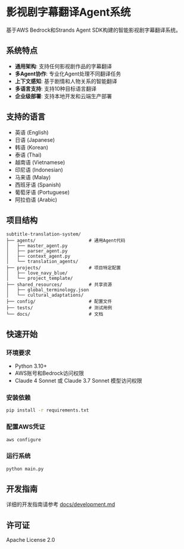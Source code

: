 # 影视剧字幕翻译Agent系统

基于AWS Bedrock和Strands Agent SDK构建的智能影视剧字幕翻译系统。

## 系统特点

- **通用架构**: 支持任何影视剧作品的字幕翻译
- **多Agent协作**: 专业化Agent处理不同翻译任务
- **上下文感知**: 基于剧情和人物关系的智能翻译
- **多语言支持**: 支持10种目标语言翻译
- **企业级部署**: 支持本地开发和云端生产部署

## 支持的语言

- 英语 (English)
- 日语 (Japanese)
- 韩语 (Korean)
- 泰语 (Thai)
- 越南语 (Vietnamese)
- 印尼语 (Indonesian)
- 马来语 (Malay)
- 西班牙语 (Spanish)
- 葡萄牙语 (Portuguese)
- 阿拉伯语 (Arabic)

## 项目结构

```
subtitle-translation-system/
├── agents/                    # 通用Agent代码
│   ├── master_agent.py
│   ├── parser_agent.py
│   ├── context_agent.py
│   └── translation_agents/
├── projects/                  # 项目特定配置
│   ├── love_navy_blue/
│   └── project_template/
├── shared_resources/          # 共享资源
│   ├── global_terminology.json
│   └── cultural_adaptations/
├── config/                    # 配置文件
├── tests/                     # 测试用例
└── docs/                      # 文档
```

## 快速开始

### 环境要求

- Python 3.10+
- AWS账号和Bedrock访问权限
- Claude 4 Sonnet 或 Claude 3.7 Sonnet 模型访问权限

### 安装依赖

```bash
pip install -r requirements.txt
```

### 配置AWS凭证

```bash
aws configure
```

### 运行系统

```bash
python main.py
```

## 开发指南

详细的开发指南请参考 [docs/development.md](docs/development.md)

## 许可证

Apache License 2.0